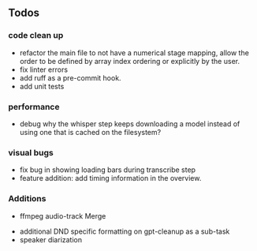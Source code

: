 ## Todos
<!--- Update the checkpoint logic to reset subsequent stage statuses when the user runs `uv run transcribe run --stage <stage> --continue`. Expected behavior: the system should reset all subsequent stages to "pending" status so they get re-run. Currently, the system only resets the explicitly specified stages. Example: If `uv run transcribe run --stage vad --continue` is run, the cleanup tasks will not be run because they are marked as "complete" in the status.json

- test the fixed continue flag behavior-->

<!--- Re-write the gpt transcript merger step to use the same algorithm as original file (aka do not use chatGPT)
- test the step and commit the updated files once complete
-->

<!--- Merge adjacent segments after whisper processing if BOTH are shorter than min_sentence_ms and the gap between them is < merge_gap_ms. Concatenate with a space. See the whisper second pass chunked from vad audio file for a working example. /Users/naveednadjmabadi/code/dnd-podcast-transcriber/audio-processing-pipeline/whisper-second-pass/whisper_chunked_from_vad.py Lines 236-264
- test the step and commit the updated files once complete-->

<!--- For cleanup (stage 4b), batch sizes must be bigger, run this step on the largest chunks possible without getting rate limited. Evaluate if chatGPT 4.1 or chatGPT 5 should be used instead.
- test the prior step and commit the updated files once complete-->


### code clean up
<!--- Add readme-->
- refactor the main file to not have a numerical stage mapping, allow the order to be defined by array index ordering or explicitly by the user.
- fix linter errors
- add ruff as a pre-commit hook.
- add unit tests
<!--- add clean command that wipes the inputs, outputs, and status so that we can start with a new audio process.-->

### performance
- debug why the whisper step keeps downloading a model instead of using one that is cached on the filesystem?

### visual bugs
- fix bug in showing loading bars during transcribe step
- feature addition: add timing information in the overview.

### Additions
- ffmpeg audio-track Merge
<!--- hallucination analysis on final transcript-->
- additional DND specific formatting on gpt-cleanup as a sub-task
- speaker diarization
